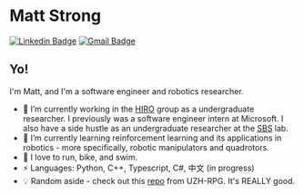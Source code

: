 # Matt Strong
[![Linkedin Badge](https://img.shields.io/badge/-matthewhstrong-blue?style=flat-square&logo=Linkedin&logoColor=white&link=https://www.linkedin.com/in/matthewhstrong/)](https://www.linkedin.com/in/matthewhstrong/)
[![Gmail Badge](https://img.shields.io/badge/-matthew.h.strong@gmail.com-c14438?style=flat-square&logo=Gmail&logoColor=white&link=mailto:matthew.h.strong@gmail.com)](mailto:matthew.h.strong@gmail.com)

## Yo!

I'm Matt, and I'm a software engineer and robotics researcher.

- :robot: I’m currently working in the [HIRO](https://github.com/HIRO-group) group as a undergraduate researcher. I previously was a software engineer intern at Microsoft. I also have a side hustle as an undergraduate researcher at the [SBS](https://www.colorado.edu/lab/sbs) lab.
- 🌱 I’m currently learning reinforcement learning and its applications in robotics - more specifically, robotic manipulators and quadrotors.
- :runner: I love to run, bike, and swim.
-  ⚡ Languages: Python, C++, Typescript, C#, 中文 (in progress)
- :bulb: Random aside - check out this [repo](https://github.com/uzh-rpg/flightmare) from UZH-RPG. It's REALLY good.

